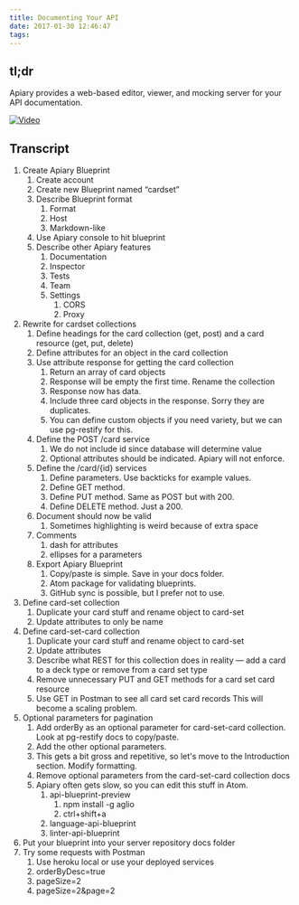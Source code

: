 ```yaml
---
title: Documenting Your API
date: 2017-01-30 12:46:47
tags:
---
```


## tl;dr

Apiary provides a web-based editor, viewer, and mocking server for your API documentation.

[![Video](video.jpg)](https://drive.google.com/file/d/0ByuFVgkS5FT6WndJUlJRakR0TWc/view)

## Transcript

1. Create Apiary Blueprint
    1. Create account
    2. Create new Blueprint named “cardset”
    3. Describe Blueprint format
        1. Format
        2. Host
        3. Markdown-like
    4. Use Apiary console to hit blueprint
    5. Describe other Apiary features
        1. Documentation
        2. Inspector
        3. Tests
        4. Team
        5. Settings
            1. CORS
            2. Proxy
2. Rewrite for cardset collections
    1. Define headings for the card collection (get, post) and a card resource (get, put, delete)
    2. Define attributes for an object in the card collection
    3. Use attribute response for getting the card collection
        1. Return an array of card objects
        2. Response will be empty the first time. Rename the collection
        3. Response now has data.
        4. Include three card objects in the response. Sorry they are duplicates.
        5. You can define custom objects if you need variety, but we can use pg-restify for this.
    4. Define the POST /card service
        1. We do not include id since database will determine value
        2. Optional attributes should be indicated. Apiary will not enforce.
    5. Define the /card/{id} services
        1. Define parameters. Use backticks for example values.
        2. Define GET method.
        3. Define PUT method. Same as POST but with 200.
        4. Define DELETE method. Just a 200.
    6. Document should now be valid
        1. Sometimes highlighting is weird because of extra space
    7. Comments
        1. dash for attributes
        2. ellipses for a parameters
    8. Export Apiary Blueprint
        1. Copy/paste is simple. Save in your docs folder.
        2. Atom package for validating blueprints.
        3. GitHub sync is possible, but I prefer not to use.
3. Define card-set collection
    1. Duplicate your card stuff and rename object to card-set
    2. Update attributes to only be name
4. Define card-set-card collection
    1. Duplicate your card stuff and rename object to card-set
    2. Update attributes
    3. Describe what REST for this collection does in reality — add a card to a deck type or remove from a card set type
    4. Remove unnecessary PUT and GET methods for a card set card resource
    5. Use GET in Postman to see all card set card records This will become a scaling problem.
5. Optional parameters for pagination
    1. Add orderBy as an optional parameter for card-set-card collection. Look at pg-restify docs to copy/paste.
    2. Add the other optional parameters.
    3. This gets a bit gross and repetitive, so let's move to the Introduction section. Modify formatting.
    4. Remove optional parameters from the card-set-card collection docs
    5. Apiary often gets slow, so you can edit this stuff in Atom.
        1. api-blueprint-preview
            1. npm install -g aglio
            2. ctrl+shift+a
        2. language-api-blueprint
        3. linter-api-blueprint
6. Put your blueprint into your server repository docs folder
7. Try some requests with Postman
    1. Use heroku local or use your deployed services
    2. orderByDesc=true
    3. pageSize=2
    4. pageSize=2&page=2
